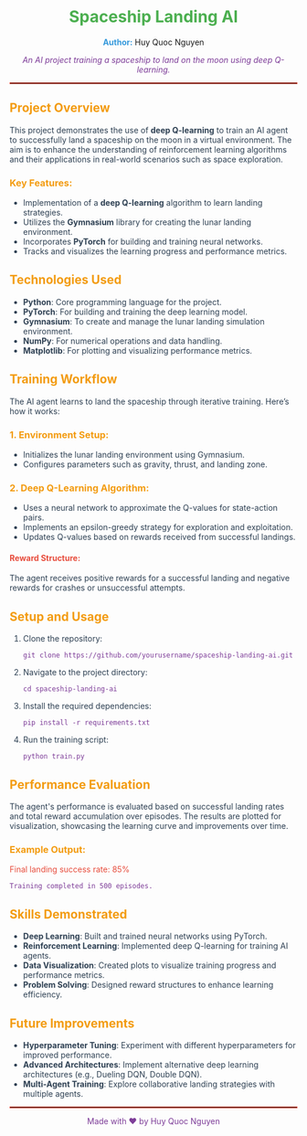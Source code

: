 <!-- README.md -->

<h1 align="center" style="color: #4CAF50;">Spaceship Landing AI</h1>

<p align="center">
  <strong style="color: #3498DB;">Author:</strong> Huy Quoc Nguyen <br/>
</p>

<p align="center" style="color: #7D3C98;">
  <em>An AI project training a spaceship to land on the moon using deep Q-learning.</em>
</p>

<hr style="border: 1px solid #E74C3C;"/>

<h2 style="color: #F39C12;">Project Overview</h2>

<p style="color: #2E4053;">
  This project demonstrates the use of <strong>deep Q-learning</strong> to train an AI agent to successfully land a spaceship on the moon in a virtual environment. 
  The aim is to enhance the understanding of reinforcement learning algorithms and their applications in real-world scenarios such as space exploration.
</p>

<h3 style="color: #F39C12;">Key Features:</h3>
<ul style="color: #2E4053;">
  <li>Implementation of a <strong>deep Q-learning</strong> algorithm to learn landing strategies.</li>
  <li>Utilizes the <strong>Gymnasium</strong> library for creating the lunar landing environment.</li>
  <li>Incorporates <strong>PyTorch</strong> for building and training neural networks.</li>
  <li>Tracks and visualizes the learning progress and performance metrics.</li>
</ul>

<h2 style="color: #F39C12;">Technologies Used</h2>
<ul style="color: #2E4053;">
  <li><strong>Python</strong>: Core programming language for the project.</li>
  <li><strong>PyTorch</strong>: For building and training the deep learning model.</li>
  <li><strong>Gymnasium</strong>: To create and manage the lunar landing simulation environment.</li>
  <li><strong>NumPy</strong>: For numerical operations and data handling.</li>
  <li><strong>Matplotlib</strong>: For plotting and visualizing performance metrics.</li>
</ul>

<h2 style="color: #F39C12;">Training Workflow</h2>

<p style="color: #2E4053;">
  The AI agent learns to land the spaceship through iterative training. Here’s how it works:
</p>

<h3 style="color: #F39C12;">1. Environment Setup:</h3>
<ul style="color: #2E4053;">
  <li>Initializes the lunar landing environment using Gymnasium.</li>
  <li>Configures parameters such as gravity, thrust, and landing zone.</li>
</ul>

<h3 style="color: #F39C12;">2. Deep Q-Learning Algorithm:</h3>
<ul style="color: #2E4053;">
  <li>Uses a neural network to approximate the Q-values for state-action pairs.</li>
  <li>Implements an epsilon-greedy strategy for exploration and exploitation.</li>
  <li>Updates Q-values based on rewards received from successful landings.</li>
</ul>

<h4 style="color: #E74C3C;">Reward Structure:</h4>
<p style="color: #2E4053;">
  The agent receives positive rewards for a successful landing and negative rewards for crashes or unsuccessful attempts.
</p>

<h2 style="color: #F39C12;">Setup and Usage</h2>

<ol style="color: #2E4053;">
  <li>Clone the repository:
    <pre style="color: #7D3C98;"><code>git clone https://github.com/yourusername/spaceship-landing-ai.git</code></pre>
  </li>
  <li>Navigate to the project directory:
    <pre style="color: #7D3C98;"><code>cd spaceship-landing-ai</code></pre>
  </li>
  <li>Install the required dependencies:
    <pre style="color: #7D3C98;"><code>pip install -r requirements.txt</code></pre>
  </li>
  <li>Run the training script:
    <pre style="color: #7D3C98;"><code>python train.py</code></pre>
  </li>
</ol>

<h2 style="color: #F39C12;">Performance Evaluation</h2>

<p style="color: #2E4053;">
  The agent's performance is evaluated based on successful landing rates and total reward accumulation over episodes. 
  The results are plotted for visualization, showcasing the learning curve and improvements over time.
</p>

<h3 style="color: #F39C12;">Example Output:</h3>
<p style="color: #E74C3C;">Final landing success rate: 85%</p>
<pre style="color: #7D3C98;"><code>Training completed in 500 episodes.</code></pre>

<h2 style="color: #F39C12;">Skills Demonstrated</h2>
<ul style="color: #2E4053;">
  <li><strong>Deep Learning</strong>: Built and trained neural networks using PyTorch.</li>
  <li><strong>Reinforcement Learning</strong>: Implemented deep Q-learning for training AI agents.</li>
  <li><strong>Data Visualization</strong>: Created plots to visualize training progress and performance metrics.</li>
  <li><strong>Problem Solving</strong>: Designed reward structures to enhance learning efficiency.</li>
</ul>

<h2 style="color: #F39C12;">Future Improvements</h2>
<ul style="color: #2E4053;">
  <li><strong>Hyperparameter Tuning</strong>: Experiment with different hyperparameters for improved performance.</li>
  <li><strong>Advanced Architectures</strong>: Implement alternative deep learning architectures (e.g., Dueling DQN, Double DQN).</li>
  <li><strong>Multi-Agent Training</strong>: Explore collaborative landing strategies with multiple agents.</li>
</ul>

<hr style="border: 1px solid #E74C3C;"/>
<p align="center" style="color: #7D3C98;">Made with ❤️ by Huy Quoc Nguyen</p>
